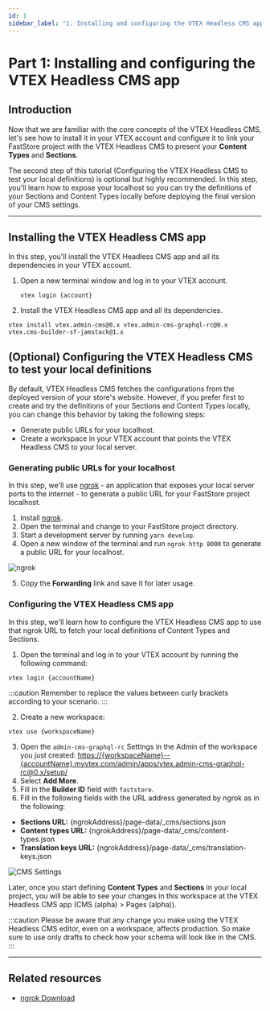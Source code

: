 ```yaml
---
id: 1
sidebar_label: "1. Installing and configuring the VTEX Headless CMS app"
---
```


# Part 1: Installing and configuring the VTEX Headless CMS app

## Introduction

Now that we are familiar with the core concepts of the VTEX Headless CMS, let's see how to install it in your VTEX account and configure it to link your FastStore project with the VTEX Headless CMS to present your **Content Types** and **Sections**.

The second step of this tutorial (Configuring the VTEX Headless CMS to test your local definitions​) is optional but highly recommended. In this step, you'll learn how to expose your localhost so you can try the definitions of your Sections and Content Types locally before deploying the final version of your CMS settings.

---

## Installing the VTEX Headless CMS app

In this step, you'll install the VTEX Headless CMS app and all its dependencies in your VTEX account.

1. Open a new terminal window and log in to your VTEX account.

   ```
   vtex login {account}
   ```

2. Install the VTEX Headless CMS app and all its dependencies.

  ```
  vtex install vtex.admin-cms@0.x vtex.admin-cms-graphql-rc@0.x vtex.cms-builder-sf-jamstack@1.x
  ```

## (Optional) Configuring the VTEX Headless CMS to test your local definitions 

By default, VTEX Headless CMS fetches the configurations from the deployed version of your store's website. However, if you prefer first to create and try the definitions of your Sections and Content Types locally, you can change this behavior by taking the following steps:
- Generate public URLs for your localhost.
- Create a workspace in your VTEX account that points the VTEX Headless CMS to your local server.

### Generating public URLs for your localhost

In this step, we'll use [ngrok](https://ngrok.com/) - an application that exposes your local server ports to the internet - to generate a public URL for your FastStore project localhost.

1. Install [ngrok](https://ngrok.com/download).
2. Open the terminal and change to your FastStore project directory.
3. Start a development server by running `yarn develop`.
4. Open a new window of the terminal and run `ngrok http 8000` to generate a public URL for your localhost.

  ![ngrok](/img/tutorials/cms/ngrok.png)

5. Copy the **Forwarding** link and save it for later usage. 

### Configuring the VTEX Headless CMS app

In this step, we'll learn how to configure the VTEX Headless CMS app to use that ngrok URL to fetch your local definitions of Content Types and Sections.

1. Open the terminal and log in to your VTEX account by running the following command:
   
  ```
  vtex login {accountName}
  ```

  :::caution
  Remember to replace the values between curly brackets according to your scenario.
  :::

2. Create a new workspace:
  
  ```
  vtex use {workspaceName}
  ```

3. Open the `admin-cms-graphql-rc` Settings in the Admin of the workspace you just created: [https://{workspaceName}--{accountName}.myvtex.com/admin/apps/vtex.admin-cms-graphql-rc@0.x/setup/](https://{workspaceName}--{accountName}.myvtex.com/admin/apps/vtex.admin-cms-graphql-rc@0.x/setup/)
4. Select **Add More**.
5. Fill in the **Builder ID** field with `faststore`.
6. Fill in the following fields with the URL address generated by ngrok as in the following:
  - **Sections URL:** {ngrokAddress}/page-data/_cms/sections.json
  - **Content types URL:** {ngrokAddress}/page-data/_cms/content-types.json
  - **Translation keys URL:** {ngrokAddress}/page-data/_cms/translation-keys.json

![CMS Settings](/img/tutorials/cms/cms-settings.png)

Later, once you start defining **Content Types** and **Sections** in your local project, you will be able to see your changes in this workspace at the VTEX Headless CMS app (CMS (alpha) > Pages (alpha)).

:::caution
Please be aware that any change you make using the VTEX Headless CMS editor, even on a workspace, affects production. So make sure to use only drafts to check how your schema will look like in the CMS.
:::

---

## Related resources

- [ngrok Download](https://ngrok.com/download)

